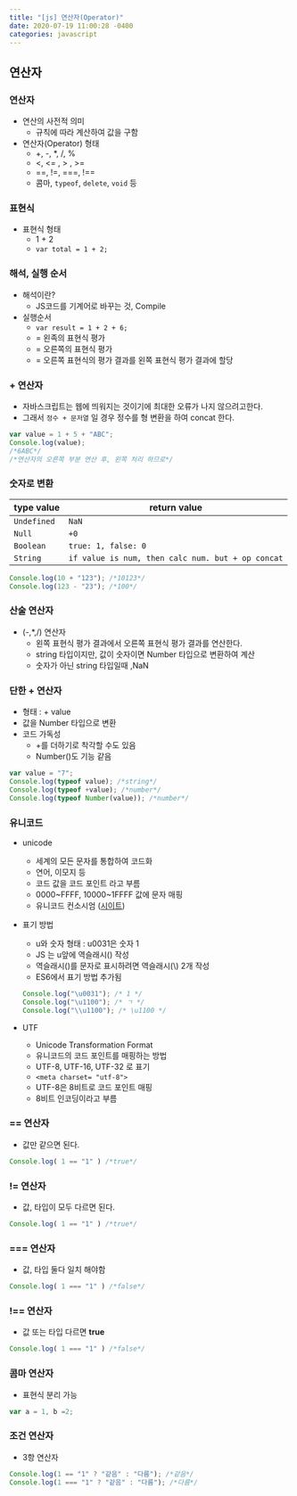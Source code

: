 ```yaml
---
title: "[js] 연산자(Operator)"
date: 2020-07-19 11:00:28 -0400
categories: javascript
---
```


## 연산자

### 연산자
- 연산의 사전적 의미
    - 규칙에 따라 계산하여 값을 구함
- 연산자(Operator) 형태
    - +, -, *, /, %
    - <, <= , > , >=
    - ==, !=, ===, !==
    - 콤마, ```typeof```, ```delete```, ```void``` 등

### 표현식

- 표현식 형태
    - 1 + 2
    -  ```var total = 1 + 2;```

### 해석, 실행 순서

- 해석이란?
    - JS코드를 기계어로 바꾸는 것, Compile
- 실행순서
    - ```var result = 1 + 2 + 6;```
    - = 왼족의 표현식 평가
    - = 오른쪽의 표현식 평가
    - = 오른쪽 표현식의 평가 결과를 왼쪽 표현식 평가 결과에 할당

### + 연산자

- 자바스크립트는 웹에 띄워지는 것이기에 최대한 오류가 나지 않으려고한다.
- 그래서 ``` 정수 + 문저열 ``` 일 경우 정수를 형 변환을 하여 concat 한다.
```javascript
var value = 1 + 5 + "ABC";
Console.log(value);
/*6ABC*/
/*연산자의 오른쪽 부분 연산 후, 왼쪽 처리 하므로*/
```
### 숫자로 변환

|type value | return value|
|------|---|
|```Undefined```|```NaN```|
|```Null```|```+0```|
|```Boolean```|```true: 1, false: 0```|
|```String``` |```if value is num, then calc num. but + op concat```|


```javascript
Console.log(10 + "123"); /*10123*/
Console.log(123 - "23"); /*100*/
```


### 산술 연산자

- (-,*,/) 연산자
    - 왼쪽 표현식 평가 결과에서 오른쪽 표현식 평가 결과를 연산한다.
    - string 타입이지만, 값이 숫자이면 Number 타입으로 변환하여 계산
    - 숫자가 아닌 string 타입일때 ,NaN

### 단한 + 연산자

- 형태 : + value
- 값을 Number 타입으로 변환
- 코드 가독성
    - +를 더하기로 착각할 수도 있음
    - Number()도 기능 같음

```javascript
var value = "7";
Console.log(typeof value); /*string*/
Console.log(typeof +value); /*number*/
Console.log(typeof Number(value)); /*number*/
```

### 유니코드

- unicode
    - 세계의 모든 문자를 통합하여 코드화
    - 연어, 이모지 등
    - 코드 값을 코드 포인트 라고 부름
    - 0000~FFFF, 10000~1FFFF 값에 문자 매핑
    - 유니코드 컨소시엄 ([시이트](http://www.unicode.org/))

- 표기 방법
    - u와 숫자 형태 : u0031은 숫자 1
    - JS 는 u앞에 역슬래시(\) 작성
    - 역슬래시(\)를 문자로 표시하려면 역슬래시(\\) 2개 작성
    - ES6에서 표기 방법 추가됨
    ```javascript
    Console.log("\u0031"); /* 1 */
    Console.log("\u1100"); /* ㄱ */
    Console.log("\\u1100"); /* \u1100 */
    ```
- UTF
    - Unicode Transformation Format
    - 유니코드의 코드 포인트를 매핑하는 방법
    - UTF-8, UTF-16, UTF-32 로 표기
    - ```<meta charset= "utf-8">```
    - UTF-8은 8비트로 코드 포인트 매핑
    - 8비트 인코딩이라고 부름

### == 연산자
- 값만 같으면 된다.
```javascript
Console.log( 1 == "1" ) /*true*/
```

### != 연산자
- 값, 타입이 모두 다르면 된다.
```javascript
Console.log( 1 == "1" ) /*true*/
```
### === 연산자
- 값, 타입 둘다 일치 해야함
```javascript
Console.log( 1 === "1" ) /*false*/
```

### !== 연산자
- 값 또는 타입 다르면 **true**
```javascript
Console.log( 1 === "1" ) /*false*/
```

### 콤마 연산자

- 표현식 분리 가능
```javascript
var a = 1, b =2;
```

### 조건 연산자
- 3항 연산자
```javascript
Console.log(1 == "1" ? "같음" : "다름"); /*같음*/
Console.log(1 === "1" ? "같음" : "다름"); /*다름*/
```
